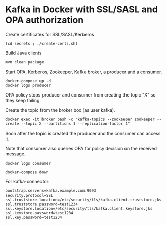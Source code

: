 Kafka in Docker with SSL/SASL and OPA authorization
===

Create certificates for SSL/SASL/Kerberos

    (cd secrets ; ./create-certs.sh)

Build Java clients

    mvn clean package

Start OPA, Kerberos, Zookeeper, Kafka broker, a producer and a consumer.

    docker-compose up -d
    docker logs producer

OPA policy stops producer and consumer from creating the topic "X" so they keep failing.

Create the topic from the broker box (as user kafka).

    docker exec -it broker bash -c "kafka-topics --zookeeper zookeeper --create --topic X --partitions 1 --replication-factor 1"

Soon after the topic is created the producer and the consumer can access it.

Note that consumer also queries OPA for policy decision on the received message.

    docker logs consumer

    docker-compose down


For kafka-connector:
   
    bootstrap.servers=kafka.example.com:9093
    security.protocol=SSL
    ssl.truststore.location=/etc/security/tls/kafka.client.truststore.jks
    ssl.truststore.password=test1234
    ssl.keystore.location=/etc/security/tls/kafka.client.keystore.jks
    ssl.keystore.password=test1234
    ssl.key.password=test1234
